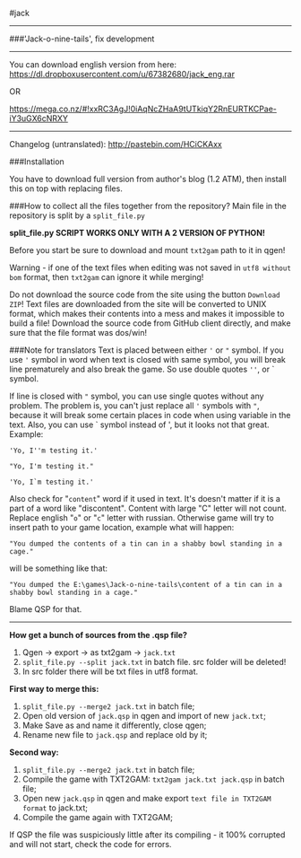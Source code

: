 #jack

---

###'Jack-o-nine-tails', fix development


---
You can download english version from here: https://dl.dropboxusercontent.com/u/67382680/jack_eng.rar 

OR

https://mega.co.nz/#!xxRC3AgJ!0iAqNcZHaA9tUTkiqY2RnEURTKCPae-iY3uGX6cNRXY

---

Changelog (untranslated): http://pastebin.com/HCiCKAxx

###Installation

You have to download full version from author's blog (1.2 ATM), then install this on top with replacing files.

###How to collect all the files together from the repository?
Main file in the repository is split by a `split_file.py`

**split_file.py SCRIPT WORKS ONLY WITH A 2 VERSION OF PYTHON!**

Before you start be sure to download and mount `txt2gam` path to it in qgen!

Warning - if one of the text files when editing was not saved in `utf8 without bom` format, then `txt2gam` can ignore it while merging!

Do not download the source code from the site using the button ``Download ZIP``! Text files are downloaded from the site will be converted to UNIX format, which makes their contents into a mess and makes it impossible to build a file! Download the source code from GitHub client directly, and make sure that the file format was dos/win!

###Note for translators
Text is placed between either `'` or `"` symbol.
If you use `'` symbol in word when text is closed with same symbol, you will break line prematurely and also break the game. So use double quotes `''`, or ` symbol. 

If line is closed with `"` symbol, you can use single quotes without any problem. The problem is, you can't just replace all `'` symbols with `"`, because it will break some certain places in code when using variable in the text. Also, you can use ` symbol instead of ', but it looks not that great. Example:

``'Yo, I''m testing it.'``

``"Yo, I'm testing it."``

``'Yo, I`m testing it.' ``

Also check for "`content`" word if it used in text. It's doesn't matter if it is a part of a word like "discontent". Content with large "C" letter will not count. Replace english "`o`" or "`c`" letter with russian. Otherwise game will try to insert path to your game location, example what will happen:

`"You dumped the contents of a tin can in a shabby bowl standing in a cage."`

will be something like that:

`"You dumped the E:\games\Jack-o-nine-tails\content of a tin can in a shabby bowl standing in a cage."`

Blame QSP for that.

***

**How get a bunch of sources from the .qsp file?**

1. Qgen -> export -> as txt2gam -> ```jack.txt```
2. ```split_file.py --split jack.txt``` in batch file. src folder will be deleted!
3. In src folder there will be txt files in utf8 format.

**First way to merge this:**

1. ```split_file.py --merge2 jack.txt``` in batch file;
2. Open old version of ```jack.qsp``` in qgen and import of new ```jack.txt```;
3. Make Save as and name it differently, close qgen;
4. Rename new file to ```jack.qsp``` and replace old by it;

**Second way:**

1. ```split_file.py --merge2 jack.txt``` in batch file;
2. Compile the game with TXT2GAM: ```txt2gam jack.txt jack.qsp``` in batch file;
3. Open new ```jack.qsp``` in qgen and make export ```text file in TXT2GAM format``` to jack.txt;
4. Compile the game again with TXT2GAM;

If QSP the file was suspiciously little after its compiling - it 100% corrupted and will not start, check the code for errors.